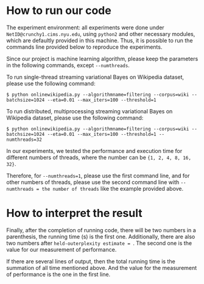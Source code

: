 # How to run our code

The experiment environment: all experiments were done under `NetID@crunchy1.cims.nyu.edu`, using `python2` and other necessary modules, which are defaultly provided in this machine. Thus, it is possible to run the commands line provided below to reproduce the experiments. 

Since our project is machine learning algorithm, please keep the parameters in the following commands, except `--numthreads`. 

To run single-thread streaming variational Bayes on Wikipedia dataset, please use the following command:

`$ python onlinewikipedia.py --algorithmname=filtering --corpus=wiki --batchsize=1024 --eta=0.01 --max_iters=100 --threshold=1 `

To run distributed, multiprocessing streaming variational Bayes on Wikipedia dataset, please use the following command:

`$ python onlinewikipedia.py --algorithmname=filtering --corpus=wiki --batchsize=1024 --eta=0.01 --max_iters=100 --threshold=1 --numthreads=32`

In our experiments, we tested the performance and execution time for different numbers of threads, where the number can be `{1, 2, 4, 8, 16, 32}`.

Therefore, for `--numthreads=1`, please use the first command line, and for other numbers of threads, please use the second command line with `--numthreads = the number of threads` like the example provided above.

# How to interpret the result

Finally, after the completion of running code, there will be two numbers in a parenthesis, the running time (s) is the first one.  Additionally, there are also two numbers after `held-outerplexity estimate = `. The second one is the value for our measurement of performance. 

If there are several lines of output, then the total running time is the summation of all time mentioned above. And the value for the measurement of performance is the one in the first line.  